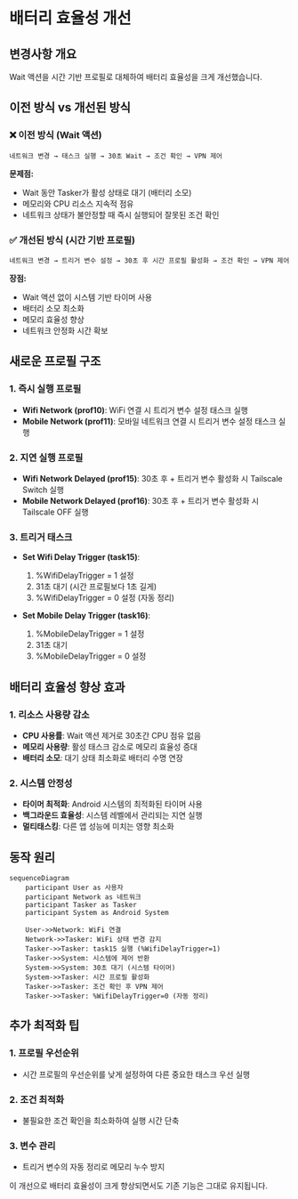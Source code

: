 # 배터리 효율성 개선

## 변경사항 개요

Wait 액션을 시간 기반 프로필로 대체하여 배터리 효율성을 크게 개선했습니다.

## 이전 방식 vs 개선된 방식

### ❌ 이전 방식 (Wait 액션)
```
네트워크 변경 → 태스크 실행 → 30초 Wait → 조건 확인 → VPN 제어
```

**문제점:**
- Wait 동안 Tasker가 활성 상태로 대기 (배터리 소모)
- 메모리와 CPU 리소스 지속적 점유
- 네트워크 상태가 불안정할 때 즉시 실행되어 잘못된 조건 확인

### ✅ 개선된 방식 (시간 기반 프로필)
```
네트워크 변경 → 트리거 변수 설정 → 30초 후 시간 프로필 활성화 → 조건 확인 → VPN 제어
```

**장점:**
- Wait 액션 없이 시스템 기반 타이머 사용
- 배터리 소모 최소화
- 메모리 효율성 향상
- 네트워크 안정화 시간 확보

## 새로운 프로필 구조

### 1. 즉시 실행 프로필
- **Wifi Network (prof10)**: WiFi 연결 시 트리거 변수 설정 태스크 실행
- **Mobile Network (prof11)**: 모바일 네트워크 연결 시 트리거 변수 설정 태스크 실행

### 2. 지연 실행 프로필  
- **Wifi Network Delayed (prof15)**: 30초 후 + 트리거 변수 활성화 시 Tailscale Switch 실행
- **Mobile Network Delayed (prof16)**: 30초 후 + 트리거 변수 활성화 시 Tailscale OFF 실행

### 3. 트리거 태스크
- **Set Wifi Delay Trigger (task15)**: 
  1. %WifiDelayTrigger = 1 설정
  2. 31초 대기 (시간 프로필보다 1초 길게)
  3. %WifiDelayTrigger = 0 설정 (자동 정리)

- **Set Mobile Delay Trigger (task16)**:
  1. %MobileDelayTrigger = 1 설정
  2. 31초 대기
  3. %MobileDelayTrigger = 0 설정

## 배터리 효율성 향상 효과

### 1. 리소스 사용량 감소
- **CPU 사용률**: Wait 액션 제거로 30초간 CPU 점유 없음
- **메모리 사용량**: 활성 태스크 감소로 메모리 효율성 증대
- **배터리 소모**: 대기 상태 최소화로 배터리 수명 연장

### 2. 시스템 안정성
- **타이머 최적화**: Android 시스템의 최적화된 타이머 사용
- **백그라운드 효율성**: 시스템 레벨에서 관리되는 지연 실행
- **멀티태스킹**: 다른 앱 성능에 미치는 영향 최소화

## 동작 원리

```mermaid
sequenceDiagram
    participant User as 사용자
    participant Network as 네트워크
    participant Tasker as Tasker
    participant System as Android System
    
    User->>Network: WiFi 연결
    Network->>Tasker: WiFi 상태 변경 감지
    Tasker->>Tasker: task15 실행 (%WifiDelayTrigger=1)
    Tasker->>System: 시스템에 제어 반환
    System->>System: 30초 대기 (시스템 타이머)
    System->>Tasker: 시간 프로필 활성화
    Tasker->>Tasker: 조건 확인 후 VPN 제어
    Tasker->>Tasker: %WifiDelayTrigger=0 (자동 정리)
```

## 추가 최적화 팁

### 1. 프로필 우선순위
- 시간 프로필의 우선순위를 낮게 설정하여 다른 중요한 태스크 우선 실행

### 2. 조건 최적화
- 불필요한 조건 확인을 최소화하여 실행 시간 단축

### 3. 변수 관리
- 트리거 변수의 자동 정리로 메모리 누수 방지

이 개선으로 배터리 효율성이 크게 향상되면서도 기존 기능은 그대로 유지됩니다.
